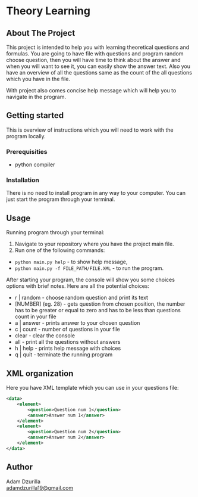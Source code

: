 # Theory Learning

## About The Project

This project is intended to help you with learning theoretical questions and formulas. You are going to have file with questions and program random choose question, then you will have time to think about the answer and when you will want to see it, you can easily show the answer text. Also you have an overview of all the questions same as the count of the all questions which you have in the file.

With project also comes concise help message which will help you to navigate in the program.

## Getting started

This is overview of instructions which you will need to work with the program locally.

### Prerequisities

- python compiler

### Installation

There is no need to install program in any way to your computer. You can just start the program through your terminal.

## Usage

Running program through your terminal:

1. Navigate to your repository where you have the project main file.
2. Run one of the following commands:
- `python main.py help` - to show help message,
- `python main.py -f FILE_PATH/FILE.XML` - to run the program.

After starting your program, the console will show you some choices options with brief notes. Here are all the potential choices:

- r | random - choose random question and print its text
- [NUMBER] (eg. 28) - gets question from chosen position, the number has to be greater or equal to zero and has to be less than questions count in your file
- a | answer - prints answer to your chosen question
- c | count - number of questions in your file
- clear - clear the console
- all - print all the questions without answers
- h | help - prints help message with choices
- q | quit - terminate the running program

## XML organization

Here you have XML template which you can use in your questions file:

```XML
<data>
    <element>
        <question>Question num 1</question>
        <answer>Answer num 1</answer>
    </element>
    <element>
        <question>Question num 2</question>
        <answer>Answer num 2</answer>
    </element>
</data>
```

## Author

Adam Dzurilla  
adamdzurilla19@gmail.com
